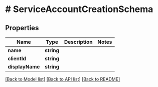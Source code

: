 # # ServiceAccountCreationSchema

## Properties

Name | Type | Description | Notes
------------ | ------------- | ------------- | -------------
**name** | **string** |  |
**clientId** | **string** |  |
**displayName** | **string** |  |

[[Back to Model list]](../../README.md#models) [[Back to API list]](../../README.md#endpoints) [[Back to README]](../../README.md)
